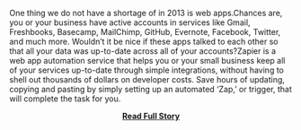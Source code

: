 <p>One thing we do not have a shortage of in 2013 is web apps.Chances are, you or your business have active accounts in services like Gmail, Freshbooks, Basecamp, MailChimp, GitHub, Evernote, Facebook, Twitter, and much more. Wouldn’t it be nice if these apps talked to each other so that all your data was up-to-date across all of your accounts?Zapier is a web app automation service that helps you or your small business keep all of your services up-to-date through simple integrations, without having to shell out thousands of dollars on developer costs. Save hours of updating, copying and pasting by simply setting up an automated ‘Zap,’ or trigger, that will complete the task for you.</p>
<center><p><a href="http://blog.dwolla.com/zapier-creates-dwolla-trigger/" style='padding:25px; font-sze:18px; font-weight: bold;'>Read Full Story</a></p></center>
